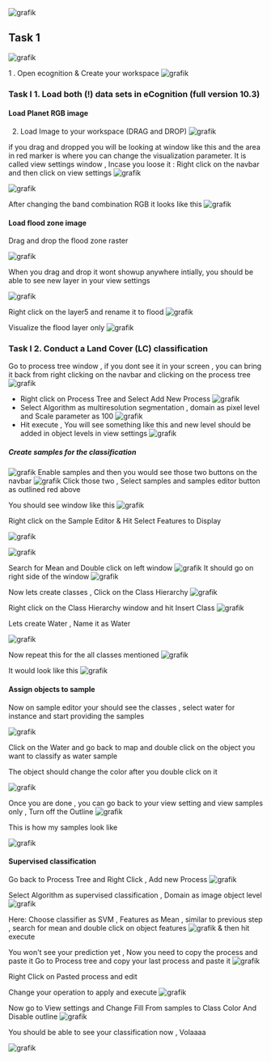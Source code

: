 ![grafik](https://github.com/user-attachments/assets/a101f08f-84c6-42f1-a895-66af1690f379)

## Task 1 

![grafik](https://github.com/user-attachments/assets/d7dd1e71-f1a0-4b2a-be92-a4a32d1ad4a8)


1 . Open ecognition & Create your workspace
![grafik](https://github.com/user-attachments/assets/29868c77-8d10-4082-bbbd-76bdb0e290d6)

### Task I 1. Load both (!) data sets in eCognition (full version 10.3)

#### Load Planet RGB image

2. Load Image to your workspace (DRAG and DROP)
![grafik](https://github.com/user-attachments/assets/370342b3-4478-41f0-8491-f9230003c919)

if you drag and dropped you will be looking at window like this and the area in red marker is where you can change the visualization parameter. It is called view settings window , Incase you loose it : Right click on the navbar and then click on view settings
![grafik](https://github.com/user-attachments/assets/285bf9be-27e1-4368-b0e0-df513f6d1dcf)

![grafik](https://github.com/user-attachments/assets/b8ec8b9b-6b48-4b7a-87b1-aa1ca0eb4141)

After changing the band combination RGB it looks like this 
![grafik](https://github.com/user-attachments/assets/30f7637e-1e1a-47a2-90f9-92b060b84d9b)

#### Load flood zone image 

Drag and drop the flood zone raster 

![grafik](https://github.com/user-attachments/assets/edf32b50-0a34-42d9-8c96-551d5d70e75a)

When you drag and drop it wont showup anywhere intially, you should be able to see new layer in your view settings 

![grafik](https://github.com/user-attachments/assets/2823779e-f093-48b7-a0e4-edc1edea8266)

Right click on the layer5 and rename it to flood
![grafik](https://github.com/user-attachments/assets/02857932-a48d-4a86-8cc0-a704df7fd25d)

Visualize the flood layer only 
![grafik](https://github.com/user-attachments/assets/7e8debd6-fa02-4cde-9622-7f52538b1a7e)

### Task I 2. Conduct a Land Cover (LC) classification 

Go to process tree window , if you dont see it in your screen , you can bring it back from right clicking on the navbar and clicking on the process tree 
![grafik](https://github.com/user-attachments/assets/a09c29ec-fbbc-43c2-97b1-9bbc1001eabc)

- Right click on Process Tree and Select Add New Process
  ![grafik](https://github.com/user-attachments/assets/4159f9ec-f3c0-4ae8-a1e6-56f4361b061e)
- Select Algorithm as multiresolution segmentation , domain as pixel level and Scale parameter as 100 
![grafik](https://github.com/user-attachments/assets/088d5547-f44a-4321-b8b4-6aae520110d6)
- Hit execute , You will see something like this and new level should be added in object levels in view settings
![grafik](https://github.com/user-attachments/assets/3513ff0f-ab2e-44dd-aa88-dfc6fc71f414)

##### Create samples for the classification 
![grafik](https://github.com/user-attachments/assets/75e14da2-48b3-4ba7-a946-bc3b465b5c2b)
Enable samples and then you would see those two buttons on the navbar 
![grafik](https://github.com/user-attachments/assets/397eafa9-2478-4e9b-8059-7441d22c1e93)
Click those two , Select samples and samples editor button as outlined red above 

You should see window like this 
![grafik](https://github.com/user-attachments/assets/3de1ffc3-9cd3-4895-8a2f-5fba460d0683)

Right click on the Sample Editor & Hit Select Features to Display 

![grafik](https://github.com/user-attachments/assets/f609bfba-b8e0-4ab8-adf9-12895cd355b1)

![grafik](https://github.com/user-attachments/assets/c1afdaf0-a4c1-40f9-9a70-35f4395526dc)

Search for Mean and Double click on left window 
![grafik](https://github.com/user-attachments/assets/aab4236a-7a21-4d93-a879-bc9a2ba8c87b)
It should go on right side of the window 
![grafik](https://github.com/user-attachments/assets/4506dfe7-9f6c-47cb-939c-a90e5d9306c0)

Now lets create classes , Click on the Class Hierarchy
![grafik](https://github.com/user-attachments/assets/6c876d75-d2bb-427d-9c9b-09bdaf5bc546)

Right click on the Class Hierarchy window and hit Insert Class 
![grafik](https://github.com/user-attachments/assets/bb80b954-53d4-43ab-98d3-eb3ab51cf5ab)

Lets create Water , Name it as Water 

![grafik](https://github.com/user-attachments/assets/aa313bcd-160d-4482-9494-0ce0ebef5fcd)

Now repeat this for the all classes mentioned 
![grafik](https://github.com/user-attachments/assets/1bd0d893-021f-4bc6-a130-5f581cae0431)

It would look like this 
![grafik](https://github.com/user-attachments/assets/aa2c67ed-a138-4cd4-a5ed-6f9f449b59ba)

#### Assign objects to sample 

Now on sample editor your should see the classes , select water for instance and start providing the samples 

![grafik](https://github.com/user-attachments/assets/32dccd0e-4514-47ce-b5c7-c1be2d6323fb)

Click on the Water and go back to map and double click on the object you want to classify as water sample 

The object should change the color after you double click on it 

![grafik](https://github.com/user-attachments/assets/4c831db2-4589-4227-b397-744ccff199bb)

Once you are done , you can go back to your view setting and view samples only , Turn off the Outline 
![grafik](https://github.com/user-attachments/assets/b86bfcf8-848c-461d-9182-c5ddb9627eca)

This is how my samples look like 

![grafik](https://github.com/user-attachments/assets/0f234b81-35af-4b9c-a64c-94cb6c1e6d57)

#### Supervised classification 

Go back to Process Tree and Right Click , Add new Process 
![grafik](https://github.com/user-attachments/assets/3d897c37-80a3-4f8d-aa21-1b1e05a792a3)

Select Algorithm as supervised classification , Domain as image object level 
![grafik](https://github.com/user-attachments/assets/13913739-ae52-480f-ab72-9fdd068f186d)

Here: Choose classifier as SVM , Features as Mean , similar to previous step , search for mean and double click on object features 
![grafik](https://github.com/user-attachments/assets/efc889be-2d10-47f7-8727-17857bffbfeb)
& then hit execute 

You won't see your prediction yet , Now you need to copy the process and paste it 
Go to Process tree and copy your last process and paste it 
![grafik](https://github.com/user-attachments/assets/fdb5bb34-95f8-49dc-bac4-207a9e6717b4)

Right Click on Pasted process and edit 

Change your operation to apply and execute 
![grafik](https://github.com/user-attachments/assets/58669ca3-7023-4569-8b8f-c3efda30477c)

Now go to View settings and Change Fill From samples to Class Color And Disable outline 
![grafik](https://github.com/user-attachments/assets/f12ab6b8-5afc-4dc4-acf8-2ecf7d9c34db)

You should be able to see your classification now , Volaaaa

![grafik](https://github.com/user-attachments/assets/cf584adb-9234-44ca-b125-1b11a3a3809d)

